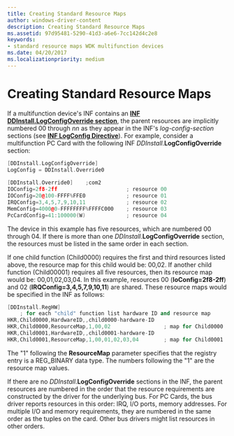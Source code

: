 ```yaml
---
title: Creating Standard Resource Maps
author: windows-driver-content
description: Creating Standard Resource Maps
ms.assetid: 97d95481-5290-41d3-a6e6-7cc142d4c2e8
keywords:
- standard resource maps WDK multifunction devices
ms.date: 04/20/2017
ms.localizationpriority: medium
---
```


# Creating Standard Resource Maps





If a multifunction device's INF contains an [**INF DDInstall.LogConfigOverride section**](https://msdn.microsoft.com/library/windows/hardware/ff547339), the parent resources are implicitly numbered 00 through *nn* as they appear in the INF's *log-config-section* sections (see [**INF LogConfig Directive**](https://msdn.microsoft.com/library/windows/hardware/ff547448)). For example, consider a multifunction PC Card with the following INF *DDInstall*.**LogConfigOverride** section:

```cpp
[DDInstall.LogConfigOverride]
LogConfig = DDInstall.Override0
 
[DDInstall.Override0]    ;com2
IOConfig=2f8-2ff                      ; resource 00
IOConfig=20@100-FFFF%FFE0             ; resource 01
IRQConfig=3,4,5,7,9,10,11             ; resource 02
MemConfig=4000@0-FFFFFFFF%FFFFC000    ; resource 03
PcCardConfig=41:100000(W)             ; resource 04
```

The device in this example has five resources, which are numbered 00 through 04. If there is more than one *DDInstall*.**LogConfigOverride** section, the resources must be listed in the same order in each section.

If one child function (Child0000) requires the first and third resources listed above, the resource map for this child would be: 00,02. If another child function (Child00001) requires all five resources, then its resource map would be: 00,01,02,03,04. In this example, resources 00 (**IoConfig=2f8-2ff**) and 02 (**IRQConfig=3,4,5,7,9,10,11**) are shared. These resource maps would be specified in the INF as follows:

```cpp
[DDInstall.RegHW]
    ; for each "child" function list hardware ID and resource map
HKR,Child0000,HardwareID,,child0000-hardware-ID
HKR,Child0000,ResourceMap,1,00,02                 ; map for Child0000
HKR,Child0001,HardwareID,,child0001-hardware-ID
HKR,Child0001,ResourceMap,1,00,01,02,03,04        ; map for Child0001
```

The "1" following the **ResourceMap** parameter specifies that the registry entry is a REG\_BINARY data type. The numbers following the "1" are the resource map values.

If there are no *DDInstall*.**LogConfigOverride** sections in the INF, the parent resources are numbered in the order that the resource requirements are constructed by the driver for the underlying bus. For PC Cards, the bus driver reports resources in this order: IRQ, I/O ports, memory addresses. For multiple I/O and memory requirements, they are numbered in the same order as the tuples on the card. Other bus drivers might list resources in other orders.

 

 




